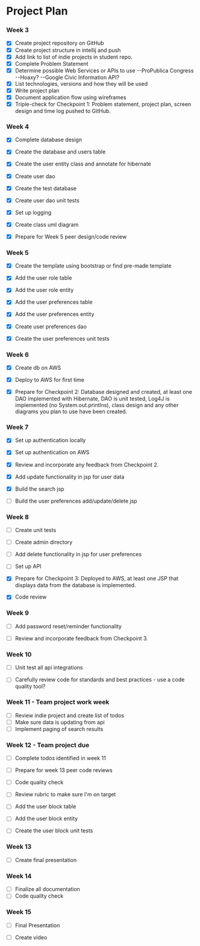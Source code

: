 # Project Plan

### Week 3
- [x] Create project repository on GitHub
- [x] Create project structure in intellij and push
- [x] Add link to list of indie projects in student repo.
- [x] Complete Problem Statement
- [x] Determine possible Web Services or APIs to use
        --ProPublica Congress
        --Hoaxy?
        --Google Civic Information API?
- [x] List technologies, versions and how they will be used
- [x] Write project plan
- [x] Document application flow using wireframes
- [x] Triple-check for Checkpoint 1: Problem statement, project plan, screen design and time log pushed to GitHub.

### Week 4
- [x] Complete database design
- [x] Create the database and users table
- [x] Create the user entity class and annotate for hibernate
- [x] Create user dao
- [x] Create the test database
- [x] Create user dao unit tests
- [x] Set up logging
- [x] Create class uml diagram
- [x] Prepare for Week 5 peer design/code review


### Week 5

- [x] Create the template using bootstrap or find pre-made template
- [x] Add the user role table
- [x] Add the user role entity
- [x] Add the user preferences table
- [x] Add the user preferences entity
- [x] Create user preferences dao
- [x] Create the user preferences unit tests


### Week 6

- [x] Create db on AWS
- [x] Deploy to AWS for first time
- [x] Prepare for Checkpoint 2: Database designed and created, at least one DAO implemented with Hibernate, DAO is unit tested, Log4J is implemented (no System.out.printlns), class design and any other diagrams you plan to use have been created.


### Week 7

- [x] Set up authentication locally
- [x] Set up authentication on AWS
- [x] Review and incorporate any feedback from Checkpoint 2.
- [x] Add update functionality in jsp for user data
- [x] Build the search jsp
- [ ] Build the user preferences add/update/delete jsp


### Week 8

- [ ] Create unit tests
- [ ] Create admin directory
- [ ] Add delete functionality in jsp for user preferences
- [ ] Set up API
- [x] Prepare for Checkpoint 3: Deployed to AWS, at least one JSP that displays data from the database is implemented.
- [x] Code review


### Week 9
- [ ] Add password reset/reminder functionality
- [ ] Review and incorporate feedback from Checkpoint 3.


### Week 10
- [ ] Unit test all api integrations
- [ ] Carefully review code for standards and best practices - use a code quality tool?


### Week 11 - Team project work week
- [ ] Review indie project and create list of todos
- [ ] Make sure data is updating from api
- [ ] Implement paging of search results

### Week 12 - Team project due
- [ ] Complete todos identified in week 11
- [ ] Prepare for week 13 peer code reviews
- [ ] Code quality check
- [ ] Review rubric to make sure I'm on target
- [ ] Add the user block table
- [ ] Add the user block entity
- [ ] Create the user block unit tests


### Week 13
- [ ] Create final presentation

### Week 14
- [ ] Finalize all documentation
- [ ] Code quality check

### Week 15
- [ ] Final Presentation
- [ ] Create video









